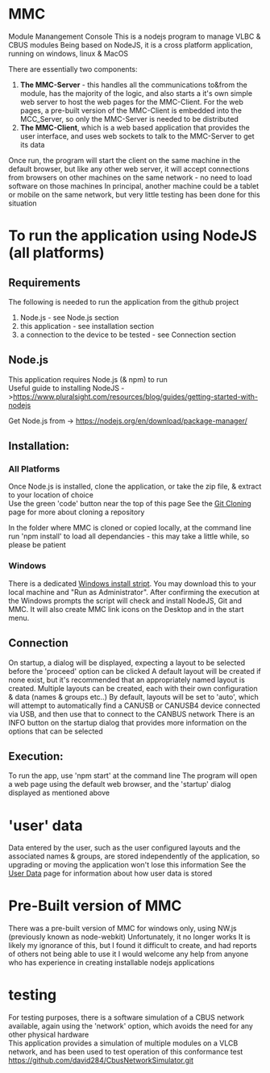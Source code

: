 
# MMC
Module Manangement Console
This is a nodejs program to manage VLBC & CBUS modules
Being based on NodeJS, it is a cross platform application, running on windows, linux & MacOS

There are essentially two components:
1. **The MMC-Server** - this handles all the communications to&from the module, has the majority of the logic, and also starts a it's own simple web server to host the web pages for the MMC-Client. For the web pages, a pre-built version of the MMC-Client is embedded into the MCC_Server, so only the MMC-Server is needed to be distributed
2. **The MMC-Client**, which is a web based application that provides the user interface, and uses web sockets to talk to the MMC-Server to get its data

Once run, the program will start the client on the same machine in the default browser, but like any other web server, it will accept connections from browsers on other machines on the same network - no need to load software on those machines
In principal, another machine could be a tablet or mobile on the same network, but very little testing has been done for this situation

# To run the application using NodeJS (all platforms)

## Requirements
The following is needed to run the application from the github project

1. Node.js - see Node.js section
2. this application - see installation section
3. a connection to the device to be tested  - see Connection section

## Node.js
This application requires Node.js (& npm) to run   
Useful guide to installing NodeJS ->https://www.pluralsight.com/resources/blog/guides/getting-started-with-nodejs

Get Node.js from -> https://nodejs.org/en/download/package-manager/

## Installation:
### All Platforms
Once Node.js is installed, clone the application, or take the zip file, & extract to your location of choice   
Use the green 'code' button near the top of this page
See the [Git Cloning](GitCloning.md) page for more about cloning a repository

In the folder where MMC is cloned or copied locally, at the command line run 'npm install' to load all dependancies - this may take a little while, so please be patient

### Windows
There is a dedicated [Windows install stript](InstallAndRun/Windows/installMMC.cmd). You may download this to your local machine and "Run as Administrator". After confirming the execution at the Windows prompts the script will check and install NodeJS, Git and MMC. It will also create MMC link icons on the Desktop and in the start menu.

## Connection
On startup, a dialog will be displayed, expecting a layout to be selected before the 'proceed' option can be clicked
A default layout will be created if none exist, but it's recommended that an appropriately named layout is created. Multiple layouts can be created, each with their own configuration & data (names & groups etc..) 
By default, layouts will be set to 'auto', which will attempt to automatically find a CANUSB or CANUSB4 device connected via USB, and then use that to connect to the CANBUS network
There is an INFO button on the startup dialog that provides more information on the options that can be selected

## Execution:
To run the app, use 'npm start' at the command line
The program will open a web page using the default web browser, and the 'startup' dialog displayed as mentioned above

# 'user' data
Data entered by the user, such as the user configured layouts and the associated names & groups, are stored independently of the application, so upgrading or moving the application won't lose this information
See the [User Data](UserData.md) page for information about how user data is stored

# Pre-Built version of MMC
There was a pre-built version of MMC for windows only, using NW.js (previously known as node-webkit)
Unfortunately, it no longer works
It is likely my ignorance of this, but I found it difficult to create, and had reports of others not being able to use it
I would welcome any help from anyone who has experience in creating installable nodejs applications

# testing
For testing purposes, there is a software simulation of a CBUS network available, again using the 'network' option, 
which avoids the need for any other physical hardware   
This application provides a simulation of multiple modules on a VLCB network, and has been used to test operation of this conformance test   
https://github.com/david284/CbusNetworkSimulator.git

